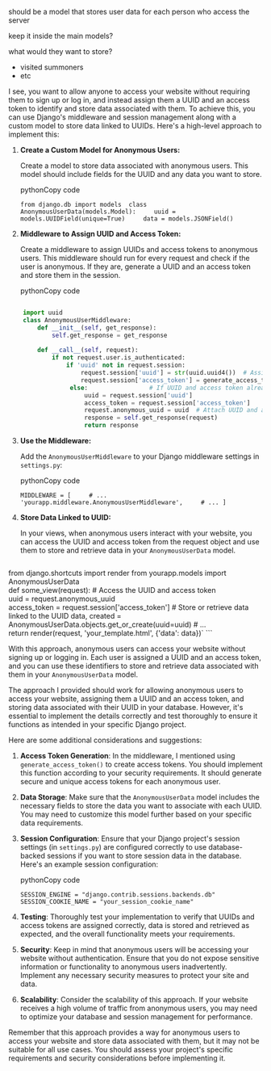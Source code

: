 should be a model that stores user data for each person who access the server

keep it inside the main models?

what would they want to store?

- visited summoners
- etc

I see, you want to allow anyone to access your website without requiring them to sign up or log in, and instead assign them a UUID and an access token to identify and store data associated with them. To achieve this, you can use Django's middleware and session management along with a custom model to store data linked to UUIDs. Here's a high-level approach to implement this:

1. **Create a Custom Model for Anonymous Users:**
    
    Create a model to store data associated with anonymous users. This model should include fields for the UUID and any data you want to store.
    
    pythonCopy code
    
    `from django.db import models  class AnonymousUserData(models.Model):     uuid = models.UUIDField(unique=True)     data = models.JSONField()`
    
2. **Middleware to Assign UUID and Access Token:**
    
    Create a middleware to assign UUIDs and access tokens to anonymous users. This middleware should run for every request and check if the user is anonymous. If they are, generate a UUID and an access token and store them in the session.
    
    pythonCopy code
    ```
```python
    import uuid  
    class AnonymousUserMiddleware:     
	    def __init__(self, get_response):         
		    self.get_response = get_response      
		
		def __call__(self, request):         
			if not request.user.is_authenticated:             
				if 'uuid' not in request.session:  
					request.session['uuid'] = str(uuid.uuid4())  # Assign a UUID 
					request.session['access_token'] = generate_access_token()  # Implement your access token generation logic            
				 else:                 # If UUID and access token already exist in session, retrieve them                 
					 uuid = request.session['uuid']                 
					 access_token = request.session['access_token']             
					 request.anonymous_uuid = uuid  # Attach UUID and access token to the request object          
					 response = self.get_response(request)         
					 return response

```

3. **Use the Middleware:**
    
    Add the `AnonymousUserMiddleware` to your Django middleware settings in `settings.py`:
    
    pythonCopy code
    
    `MIDDLEWARE = [     # ...     'yourapp.middleware.AnonymousUserMiddleware',     # ... ]`
    
4. **Store Data Linked to UUID:**
    
    In your views, when anonymous users interact with your website, you can access the UUID and access token from the request object and use them to store and retrieve data in your `AnonymousUserData` model.
    
    ```python

from django.shortcuts import render 
from yourapp.models import AnonymousUserData  
def some_view(request):     # Access the UUID and access token     
	uuid = request.anonymous_uuid     
	access_token = request.session['access_token']      # Store or retrieve data linked to the UUID data, 
	created = AnonymousUserData.objects.get_or_create(uuid=uuid)     # ...      
	return render(request, 'your_template.html', {'data': data})`
    ```

With this approach, anonymous users can access your website without signing up or logging in. Each user is assigned a UUID and an access token, and you can use these identifiers to store and retrieve data associated with them in your `AnonymousUserData` model.


The approach I provided should work for allowing anonymous users to access your website, assigning them a UUID and an access token, and storing data associated with their UUID in your database. However, it's essential to implement the details correctly and test thoroughly to ensure it functions as intended in your specific Django project.

Here are some additional considerations and suggestions:

1. **Access Token Generation**: In the middleware, I mentioned using `generate_access_token()` to create access tokens. You should implement this function according to your security requirements. It should generate secure and unique access tokens for each anonymous user.
    
2. **Data Storage**: Make sure that the `AnonymousUserData` model includes the necessary fields to store the data you want to associate with each UUID. You may need to customize this model further based on your specific data requirements.
    
3. **Session Configuration**: Ensure that your Django project's session settings (in `settings.py`) are configured correctly to use database-backed sessions if you want to store session data in the database. Here's an example session configuration:
    
    pythonCopy code
    
    `SESSION_ENGINE = "django.contrib.sessions.backends.db" SESSION_COOKIE_NAME = "your_session_cookie_name"`
    
4. **Testing**: Thoroughly test your implementation to verify that UUIDs and access tokens are assigned correctly, data is stored and retrieved as expected, and the overall functionality meets your requirements.
    
5. **Security**: Keep in mind that anonymous users will be accessing your website without authentication. Ensure that you do not expose sensitive information or functionality to anonymous users inadvertently. Implement any necessary security measures to protect your site and data.
    
6. **Scalability**: Consider the scalability of this approach. If your website receives a high volume of traffic from anonymous users, you may need to optimize your database and session management for performance.
    

Remember that this approach provides a way for anonymous users to access your website and store data associated with them, but it may not be suitable for all use cases. You should assess your project's specific requirements and security considerations before implementing it.